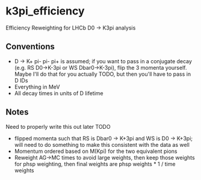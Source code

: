 # k3pi_efficiency
Efficiency Reweighting for LHCb D0 -> K3pi analysis

## Conventions
 - D -> K+ pi- pi- pi+ is assumed; if you want to pass in a conjugate decay (e.g. RS D0->K-3pi or WS Dbar0->K-3pi),
   flip the 3 momenta yourself. Maybe I'll do that for you actually TODO, but then you'll have to pass in D IDs
 - Everything in MeV
 - All decay times in units of D lifetime

## Notes
Need to properly write this out later TODO

 - flipped momenta such that RS is Dbar0 -> K+3pi and WS is D0 -> K+3pi; will need to do something to make this
   consistent with the data as well
 - Momentum ordered based on M(Kpi) for the two equivalent pions
 - Reweight AG->MC times to avoid large weights, then keep those weights for phsp weighting, then final weights
   are phsp weights * 1 / time weights
